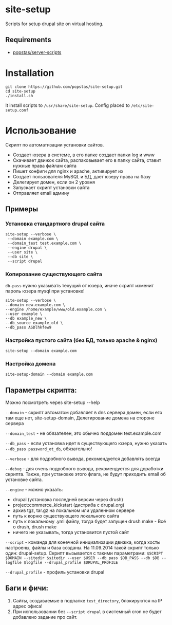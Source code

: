 # site-setup
Scripts for setup drupal site on virtual hosting.

## Requirements
- [popstas/server-scripts](https://github.com/popstas/server-scripts)

# Installation
```
git clone https://github.com/popstas/site-setup.git
cd site-setup
./install.sh
```

It install scripts to `/usr/share/site-setup`.
Config placed to `/etc/site-setup.conf`

# Использование

Скрипт по автоматизации установки сайтов.

- Создает юзера в системе, в его папке создает папки log и www
- Скачивает движок сайта, распаковывает его в папку сайта, ставит нужные права файлам сайта
- Пишет конфиги для nginx и apache, активирует их
- Создает пользователя MySQL и БД, дает юзеру права на базу
- Делегирует домен, если он 2 уровня
- Запускает скрипт установки сайта
- Отправляет email админу


## Примеры

### Установка стандартного drupal сайта
```
site-setup --verbose \
 --domain example.com \
 --domain_test test.example.com \
 --engine drupal \
 --user site \
 --db site \
 --script drupal
```

### Копирование существующего сайта
`db-pass` нужно указывать текущий от юзера, иначе скрипт изменит пароль юзера mysql при установке!
```
site-setup --verbose \
--domain new.example.com \
--engine /home/example/www/old.example.com \
--user example \
--db example_new \
--db_source example_old \
--db_pass ASDlhkfew9
```

### Настройка пустого сайта (без БД, только apache & nginx)
```
site-setup --domain example.com
```

### Настройка домена
```
site-setup-domain --domain example.com
```


## Параметры скрипта:
Можно посмотреть через site-setup --help

`--domain` - скрипт автоматом добавляет в dns сервера домен, если его там еще нет, site-setup-domain, Делегирование домена на стороне сервера

`--domain_test` - не обязателен, это обычно поддомен test.example.com

`--db_pass` - если установка идет в существующего юзера, нужно указать `--db_pass password_ot_db`, обязательно!

`--verbose` - для подробного вывода, рекомендуется добавлять всегда

`--debug` - для очень подробного вывода, рекомендуется для доработки скрипта. Также, при установке этого флага, не будут приходить email об установке сайта.

`--engine` - можно указать:
- drupal (установка последней версии через drush)
- project:commerce_kickstart (дистриба с drupal.org)
- архив tgz, tar.gz на локальном или удаленном сервере
- путь к корню существующего локального сайта
- путь к локальному .yml файлу, тогда будет запущен drush make - Всё о drush, drush make
- ничего не указывать, тогда установится пустой сайт

`--script` - команда для конечной инициализации движка, когда хосты настроены, файлы и база созданы.
На 11.09.2014 такой скрипт только один: drupal-setup. Скрипт вызывается с такими параметрами:
`$SCRIPT $DOMAIN --sitedir $sitedir --user $USER --db_pass $DB_PASS --db $DB --logfile $logfile --drupal_profile $DRUPAL_PROFILE`

`--drupal_profile` - профиль установки drupal




## Баги и фичи:
1. Сайты, создаваемые в подпапке `test_directory`, блокируются на IP адрес офиса!
2. При использовании без `--script drupal` в системный cron не будет добавлено задание про сайт.
